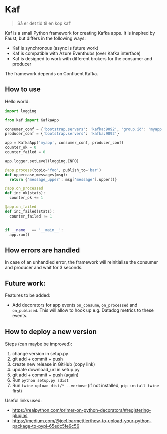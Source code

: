 # Kaf

> Så er det tid til en kop kaf'

Kaf is a small Python framework for creating Kafka apps. It is inspired by Faust, but differs in the following ways:

- Kaf is synchronous (async is future work)
- Kaf is compatible with Azure Eventhubs (over Kafka interface)
- Kaf is designed to work with different brokers for the consumer and producer

The framework depends on Confluent Kafka.

## How to use

Hello world:

```python
import logging

from kaf import KafkaApp

consumer_conf = {'bootstrap.servers': 'kafka:9092', 'group.id': 'myapp'}
producer_conf = {'bootstrap.servers': 'kafka:9092'}

app = KafkaApp('myapp', consumer_conf, producer_conf)
counter_ok = 0
counter_failed = 0

app.logger.setLevel(logging.INFO)

@app.process(topic='foo', publish_to='bar')
def uppercase_messages(msg):
  return {'message_upper': msg['message'].upper()}

@app.on_processed
def inc_ok(stats):
  counter_ok += 1

@app.on_failed
def inc_failed(stats):
  counter_failed += 1


if __name__ == '__main__':
  app.run()
```

## How errors are handled

In case of an unhandled error, the framework will reinitialise the consumer and producer
and wait for 3 seconds.

## Future work:

Features to be added:

- Add decorators for app events `on_consume`, `on_processed` and `on_publised`. This will allow to hook up e.g. Datadog metrics to these events.

## How to deploy a new version

Steps (can maybe be improved):

1. change version in setup.py
1. git add + commit + push
1. create new release in GitHub (copy link)
1. update download_url in setup.py
1. git add + commit + push (again)
1. Run `python setup.py sdist`
1. Run `twine upload dist/* --verbose` (if not installed, `pip install twine` first)



Useful links used:

- https://realpython.com/primer-on-python-decorators/#registering-plugins
- https://medium.com/@joel.barmettler/how-to-upload-your-python-package-to-pypi-65edc5fe9c56
